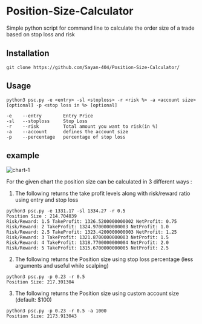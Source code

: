 # Position-Size-Calculator
Simple python script for command line to calculate the order size of a trade based on stop loss and risk

## Installation

``` 
git clone https://github.com/Sayan-404/Position-Size-Calculator/
```

## Usage

```
python3 psc.py -e <entry> -sl <stoploss> -r <risk %> -a <account size> [optional] -p <stop loss in %> [optional]

-e    --entry        Entry Price
-sl   --stoploss     Stop Loss
-r    --risk         Total amount you want to risk(in %)
-a    --account      defines the account size 
-p    --percentage   percentage of stop loss
```
## example
![chart-1](https://www.tradingview.com/x/ASlSaBiQ/)

For the given chart the position size can be calculated in 3 different ways : 

1. The following returns the take profit levels along with risk/reward ratio using entry and stop loss
```
python3 psc.py -e 1331.17 -sl 1334.27 -r 0.5
Position Size : 214.704839
Risk/Reward: 1.5 TakeProfit: 1326.5200000000002 NetProfit: 0.75
Risk/Reward: 2 TakeProfit: 1324.9700000000003 NetProfit: 1.0
Risk/Reward: 2.5 TakeProfit: 1323.4200000000003 NetProfit: 1.25
Risk/Reward: 3 TakeProfit: 1321.8700000000003 NetProfit: 1.5
Risk/Reward: 4 TakeProfit: 1318.7700000000004 NetProfit: 2.0
Risk/Reward: 5 TakeProfit: 1315.6700000000005 NetProfit: 2.5
```
2. The following returns the Position size using stop loss percentage (less arguments and useful while scalping)
```
python3 psc.py -p 0.23 -r 0.5
Position Size: 217.391304
```
3. The following returns the Position size using custom account size (default: $100)
```
python3 psc.py -p 0.23 -r 0.5 -a 1000
Position Size: 2173.913043
```
